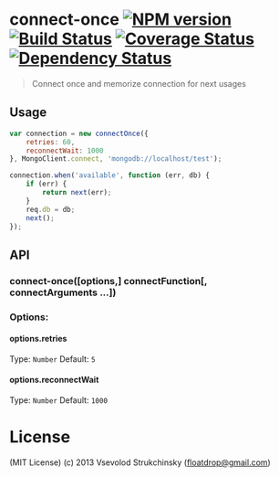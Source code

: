 # connect-once [![NPM version][npm-image]][npm-url] [![Build Status][travis-image]][travis-url] [![Coverage Status](coveralls-image)](coveralls-url) [![Dependency Status][depstat-image]][depstat-url]
> Connect once and memorize connection for next usages

## Usage

```js
var connection = new connectOnce({ 
    retries: 60, 
    reconnectWait: 1000
}, MongoClient.connect, 'mongodb://localhost/test');

connection.when('available', function (err, db) {
    if (err) {
        return next(err);
    }
    req.db = db;
    next();
});
```

## API

### connect-once([options,] connectFunction[, connectArguments ...])

### Options:

#### options.retries
Type: `Number`
Default: `5`

#### options.reconnectWait
Type: `Number`
Default: `1000`

# License

(MIT License) (c) 2013 Vsevolod Strukchinsky (floatdrop@gmail.com)


[npm-url]: https://npmjs.org/package/connect-once
[npm-image]: https://badge.fury.io/js/connect-once.png

[travis-url]: http://travis-ci.org/floatdrop/connect-once
[travis-image]: https://travis-ci.org/floatdrop/connect-once.png?branch=master

[coveralls-url]: https://coveralls.io/r/floatdrop/connect-once
[coveralls-image]: https://coveralls.io/repos/floatdrop/connect-once/badge.png

[depstat-url]: https://david-dm.org/floatdrop/connect-once
[depstat-image]: https://david-dm.org/floatdrop/connect-once.png?theme=shields.io
